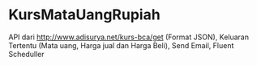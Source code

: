 # KursMataUangRupiah

API dari http://www.adisurya.net/kurs-bca/get (Format JSON),
Keluaran Tertentu (Mata uang, Harga jual dan Harga Beli),
Send Email,
Fluent Scheduller 
